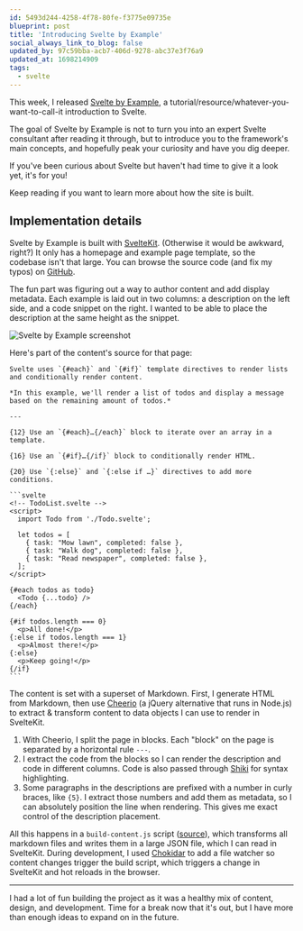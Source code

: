 ```yaml
---
id: 5493d244-4258-4f78-80fe-f3775e09735e
blueprint: post
title: 'Introducing Svelte by Example'
social_always_link_to_blog: false
updated_by: 97c59bba-acb7-406d-9278-abc37e3f76a9
updated_at: 1698214909
tags:
  - svelte
---
```

This week, I released [Svelte by Example](https://sveltebyexample.com/), a tutorial/resource/whatever-you- want-to-call-it introduction to Svelte.

The goal of Svelte by Example is not to turn you into an expert Svelte consultant after reading it through, but to introduce you to the framework's main concepts, and hopefully peak your curiosity and have you dig deeper.

If you've been curious about Svelte but haven't had time to give it a look yet, it's for you!

Keep reading if you want to learn more about how the site is built.

<!--more-->

## Implementation details

Svelte by Example is built with [SvelteKit](https://kit.svelte.dev/). (Otherwise it would be awkward, right?) It only has a homepage and example page template, so the codebase isn't that large. You can browse the source code (and fix my typos) on [GitHub](https://github.com/sebastiandedeyne/sveltebyexample.com).

The fun part was figuring out a way to author content and add display metadata. Each example is laid out in two columns: a description on the left side, and a code snippet on the right. I wanted to be able to place the description at the same height as the snippet.

![Svelte by Example screenshot](https://sebastiandedeyne.com/assets/sveltebyexample.webp)

Here's part of the content's source for that page:

	Svelte uses `{#each}` and `{#if}` template directives to render lists and conditionally render content.
	
	*In this example, we'll render a list of todos and display a message based on the remaining amount of todos.*
	
	---
	
	{12} Use an `{#each}…{/each}` block to iterate over an array in a template.
	
	{16} Use an `{#if}…{/if}` block to conditionally render HTML.
	
	{20} Use `{:else}` and `{:else if …}` directives to add more conditions.
	
	```svelte
	<!-- TodoList.svelte -->
	<script>
	  import Todo from './Todo.svelte';
	
	  let todos = [
	    { task: "Mow lawn", completed: false },
	    { task: "Walk dog", completed: false },
	    { task: "Read newspaper", completed: false },
	  ];
	</script>
	
	{#each todos as todo}
	  <Todo {...todo} />
	{/each}
	
	{#if todos.length === 0}
	  <p>All done!</p>
	{:else if todos.length === 1}
	  <p>Almost there!</p>
	{:else}
	  <p>Keep going!</p>
	{/if}
	```

The content is set with a superset of Markdown. First, I generate HTML from Markdown, then use [Cheerio](https://cheerio.js.org) (a jQuery alternative that runs in Node.js) to extract & transform content to data objects I can use to render in SvelteKit.

1. With Cheerio, I split the page in blocks. Each "block" on the page is separated by a horizontal rule `---`.
2. I extract the code from the blocks so I can render the description and code in different columns. Code is also passed through [Shiki](https://github.com/shikijs/shiki) for syntax highlighting.
3. Some paragraphs in the descriptions are prefixed with a number in curly braces, like `{5}`. I extract those numbers and add them as metadata, so I can absolutely position the line when rendering. This gives me exact control of the description placement.

All this happens in a `build-content.js` script ([source](https://github.com/sebastiandedeyne/sveltebyexample.com/blob/main/build-content.js)), which transforms all markdown files and writes them in a large JSON file, which I can read in SvelteKit. During development, I used [Chokidar](https://github.com/paulmillr/chokidar) to add a file watcher so content changes trigger the build script, which triggers a change in SvelteKit and hot reloads in the browser.

---

I had a lot of fun building the project as it was a healthy mix of content, design, and development. Time for a break now that it's out, but I have more than enough ideas to expand on in the future.